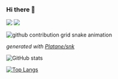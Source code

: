 ### Hi there 👋


[![](https://camo.githubusercontent.com/91cab9ffcecd8dedf1ac004d135874c51ed56485a81e03ca11f04f2259db8edf/68747470733a2f2f64316477713033326b79723033632e636c6f756466726f6e742e6e65742f696d616765732f69726f6e6d616e5f737469636b65722f31322f73656c662e706e673f737469636b6572)](https://ithelp.ithome.com.tw/users/20121130/ironman/3131)
[![](https://camo.githubusercontent.com/1ac25eb00ecfbe198ba75e7f631c3b6bb158cb4acda2d332998a9dbc0b1814d4/68747470733a2f2f64316477713033326b79723033632e636c6f756466726f6e742e6e65742f696d616765732f69726f6e6d616e5f737469636b65722f31332f61692d616e642d646174612e706e673f737469636b6572)](https://ithelp.ithome.com.tw/users/20121130/ironman/4015)


<!-- [![](https://img.shields.io/badge/Qwikilabs%20Profile-Willis%20Chen-f5cd0e?logo=qwiklabs&style=for-the-badge)](https://google.qwiklabs.com/public_profiles/acf580e0-ab7d-41c0-baa2-5fdab31cec08) -->

![github contribution grid snake animation](https://raw.githubusercontent.com/willismax/willismax/output/github-contribution-grid-snake-dark.svg#gh-dark-mode-only)



_generated with [Platane/snk](https://github.com/Platane/snk)_


![GitHub stats](https://github-readme-stats.vercel.app/api?username=willismax&show_icons=true)

[![Top Langs ](https://github-readme-stats.vercel.app/api/top-langs/?username=willismax)](https://github.com/anuraghazra/github-readme-stats)

<!-- **willismax/willismax** is a ✨ _special_ ✨ repository because its `README.md` (this file) appears on your GitHub profile.

Here are some ideas to get you started:

- 🔭 I’m currently working on TW
- 🌱 I’m currently learning DevOps
- 👯 I’m looking to collaborate on ...
- 🤔 I’m looking for help with ...
- 💬 Ask me about ...
- 📫 How to reach me: ...
- 😄 Pronouns: ...
- ⚡ Fun fact: ...

 -->
